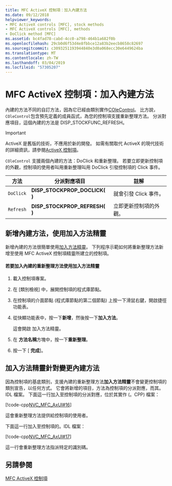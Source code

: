 ```yaml
---
title: MFC ActiveX 控制項：加入內建方法
ms.date: 09/12/2018
helpviewer_keywords:
- MFC ActiveX controls [MFC], stock methods
- MFC ActiveX controls [MFC], methods
- DoClick method [MFC]
ms.assetid: bc4fad78-cabd-4cc0-a798-464b1a682f0b
ms.openlocfilehash: 29cb0d6f53d4e8fbbce12a83b2eecb8658c82697
ms.sourcegitcommit: c3093251193944840e3d0a068ecc30e6449624ba
ms.translationtype: MT
ms.contentlocale: zh-TW
ms.lasthandoff: 03/04/2019
ms.locfileid: "57305207"
---
```

# <a name="mfc-activex-controls-adding-stock-methods"></a>MFC ActiveX 控制項：加入內建方法

內建的方法不同的自訂方法，因為它已經由類別實作[COleControl](../mfc/reference/colecontrol-class.md)。 比方說，`COleControl`包含預先定義的成員函式，為您的控制項支援重新整理方法。 分派對應項目，這個內建的方法是 DISP_STOCKFUNC_REFRESH。

>[!IMPORTANT]
> ActiveX 是舊版的技術，不應用於新的開發。 如需有關取代 ActiveX 的現代技術的詳細資訊，請參閱[ActiveX 控制項](activex-controls.md)。

`COleControl` 支援兩個內建的方法：DoClick 和重新整理。 若要立即更新控制項的外觀，控制項的使用者叫用重新整理叫用 DoClick 引發控制項的 Click 事件。

|方法|分派對應項目|註解|
|------------|------------------------|-------------|
|`DoClick`|**DISP_STOCKPROP_DOCLICK( )**|就會引發 Click 事件。|
|`Refresh`|**DISP_STOCKPROP_REFRESH( )**|立即更新控制項的外觀。|

##  <a name="_core_adding_a_stock_method_using_classwizard"></a> 新增內建方法，使用加入方法精靈

新增內建的方法很簡單使用[加入方法精靈](../ide/add-method-wizard.md)。 下列程序示範如何將重新整理方法新增至使用 MFC ActiveX 控制項精靈所建立的控制項。

#### <a name="to-add-the-stock-refresh-method-using-the-add-method-wizard"></a>若要加入內建的重新整理方法使用加入方法精靈

1. 載入控制項專案。

1. 在 [類別檢視] 中，展開控制項的程式庫節點。

1. 在控制項的介面節點 (程式庫節點的第二個節點) 上按一下滑鼠右鍵，開啟捷徑功能表。

1. 從快顯功能表中，按一下**新增**，然後按一下**加入方法**。

   這會開啟 加入方法精靈。

1. 在 **方法名稱**方塊中，按一下**重新整理**。

1. 按一下 [ **完成**]。

##  <a name="_core_classwizard_changes_for_stock_methods"></a> 加入方法精靈針對變更內建方法

因為控制項的基底類別，支援內建的重新整理方法**加入方法精靈**不會變更控制項的類別宣告，以任何方式。 它會將新增的項目，方法為控制項的分派對應，而其。IDL 檔案。 下面這一行加入至控制項的分派對應，位於其實作 (。CPP) 檔案：

[!code-cpp[NVC_MFC_AxUI#16](../mfc/codesnippet/cpp/mfc-activex-controls-adding-stock-methods_1.cpp)]

這會重新整理方法提供給控制項的使用者。

下面這一行加入至控制項的。IDL 檔案：

[!code-cpp[NVC_MFC_AxUI#17](../mfc/codesnippet/cpp/mfc-activex-controls-adding-stock-methods_2.idl)]

這一行會重新整理方法指派特定的識別碼。

## <a name="see-also"></a>另請參閱

[MFC ActiveX 控制項](../mfc/mfc-activex-controls.md)
